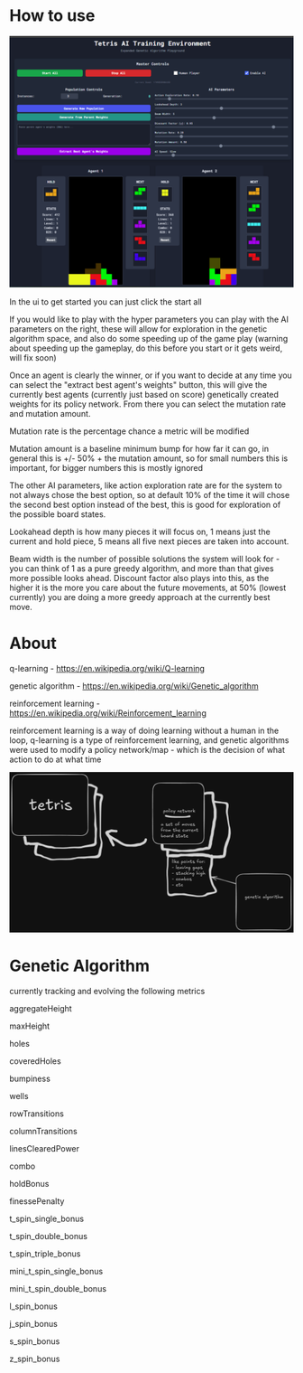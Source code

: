# How to use
![how to use](pictures/howToUse.png)

In the ui to get started you can just click the start all

If you would like to play with the hyper parameters you can play with the AI parameters on the right, these will allow for exploration in the genetic algorithm space, and also do some speeding up of the game play (warning about speeding up the gameplay, do this before you start or it gets weird, will fix soon)

Once an agent is clearly the winner, or if you want to decide at any time you can select the "extract best agent's weights" button, this will give the currently best agents (currently just based on score) genetically created weights for its policy network. From there you can select the mutation rate and mutation amount.

Mutation rate is the percentage chance a metric will be modified

Mutation amount is a baseline minimum bump for how far it can go, in general this is +/- 50% + the mutation amount, so for small numbers this is important, for bigger numbers this is mostly ignored

The other AI parameters, like action exploration rate are for the system to not always chose the best option, so at default 10% of the time it will chose the second best option instead of the best, this is good for exploration of the possible board states.

Lookahead depth is how many pieces it will focus on, 1 means just the current and hold piece, 5 means all five next pieces are taken into account. 

Beam width is the number of possible solutions the system will look for - you can think of 1 as a pure greedy algorithm, and more than that gives more possible looks ahead. Discount factor also plays into this, as the higher it is the more you care about the future movements, at 50% (lowest currently) you are doing a more greedy approach at the currently best move.

# About 
q-learning - https://en.wikipedia.org/wiki/Q-learning

genetic algorithm - https://en.wikipedia.org/wiki/Genetic_algorithm

reinforcement learning - https://en.wikipedia.org/wiki/Reinforcement_learning

reinforcement learning is a way of doing learning without a human in the loop, q-learning is a type of reinforcement learning, and genetic algorithms were used to modify a policy network/map - which is the decision of what action to do at what time

![layout](pictures/currentLayout.png)

# Genetic Algorithm
currently tracking and evolving the following metrics

aggregateHeight

maxHeight

holes

coveredHoles

bumpiness

wells

rowTransitions

columnTransitions

linesClearedPower

combo

holdBonus

finessePenalty

t_spin_single_bonus

t_spin_double_bonus

t_spin_triple_bonus

mini_t_spin_single_bonus

mini_t_spin_double_bonus

l_spin_bonus

j_spin_bonus

s_spin_bonus

z_spin_bonus
